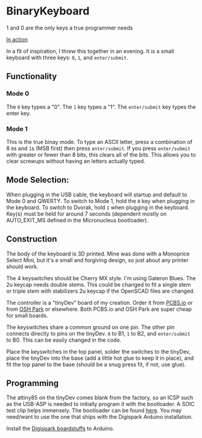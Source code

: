 # BinaryKeyboard
1 and 0 are the only keys a true programmer needs

[In action](https://youtu.be/qHAFpK-0hug)

In a fit of inspiration, I threw this together in an evening. It is a small keyboard with three keys: `0`, `1`, and `enter/submit`.

## Functionality

### Mode 0
The `0` key types a "0". The `1` key types a "1". The `enter/submit` key types the enter key.

### Mode 1
This is the true binay mode. To type an ASCII letter, press a combination of 8 `0`s and `1`s (MSB first) then press `enter/submit`. If you press `enter/submit` with greater or fewer than 8 bits, this clears all of the bits. This allows you to clear screwups without having an letters actually typed. 


## Mode Selection:
When plugging in the USB cable, the keyboard will startup and default to Mode 0 and QWERTY. To switch to Mode 1, hold the `0` key when plugging in the keyboard. To switch to Dvorak, hold `1` when plugging in the keyboard. Key(s) must be held for around 7 seconds (dependent mostly on AUTO_EXIT_MS defined in the Micronucleus bootloader). 

## Construction
The body of the keyboard is 3D printed. Mine was done with a Monoprice Select Mini, but it's a small and forgiving design, so just about any printer should work.

The 4 keyswitches should be Cherry MX style. I'm using Gateron Blues. The 2u keycap needs double stems. This could be changed to fit a single stem or triple stem with stabilizers 2u keycap if the OpenSCAD files are changed. 

The controller is a "tinyDev" board of my creation. Order it from [PCBS.io](https://pcbs.io/share/8Dmor) or from [OSH Park](https://oshpark.com/shared_projects/nc7kkKFu) or elsewhere. Both PCBS.io and OSH Park are super cheap for small boards. 

The keyswitches share a common ground on one pin. The other pin connects directly to pins on the tinyDev. `0` to B1, `1` to B2, and `enter/submit` to B0. This can be easily changed in the code. 

Place the keyswitches in the top panel, solder the switches to the tinyDev, place the tinyDev into the base (add a little hot glue to keep it in place), and fit the top panel to the base (should be a snug press fit, if not, use glue). 


## Programming
The attiny85 on the tinyDev comes blank from the factory, so an ICSP such as the USB-ASP is needed to initially program it with the bootloader. A SOIC test clip helps immensely. The bootloader can be found [here](https://github.com/micronucleus/micronucleus). You may need/want to use the one that ships with the Digispark Arduino installation. 

Install the [Digispark boardstuffs](https://digistump.com/wiki/digispark/tutorials/connecting) to Arduino.
